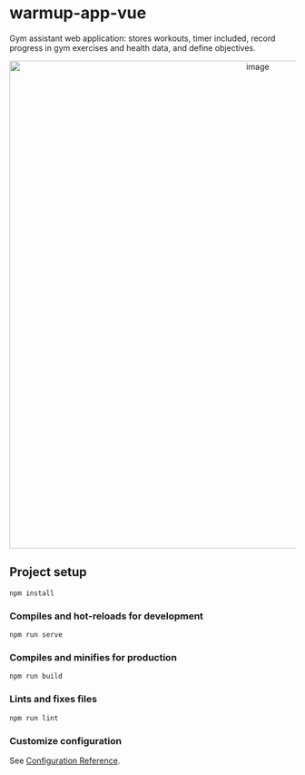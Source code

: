 # warmup-app-vue
Gym assistant web application: stores workouts, timer included, record progress in gym exercises and health data, and define objectives.

<p align="center">
<img width="859" alt="image" src="https://github.com/inesosoares6/warmup-app-vue/assets/76999213/56aeb667-f09d-4a36-b50a-d44d4ffa7cf4">
</p>


## Project setup

```
npm install
```

### Compiles and hot-reloads for development
```
npm run serve
```

### Compiles and minifies for production
```
npm run build
```

### Lints and fixes files
```
npm run lint
```

### Customize configuration
See [Configuration Reference](https://cli.vuejs.org/config/).
